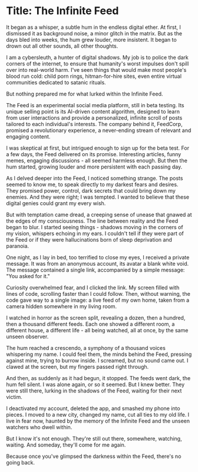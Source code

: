 # **Title: The Infinite Feed**

It began as a whisper, a subtle hum in the endless digital ether. At first, I dismissed it as background noise, a minor glitch in the matrix. But as the days bled into weeks, the hum grew louder, more insistent. It began to drown out all other sounds, all other thoughts. 

I am a cybersleuth, a hunter of digital shadows. My job is to police the dark corners of the internet, to ensure that humanity's worst impulses don't spill over into real-world harm. I've seen things that would make most people's blood run cold: child porn rings, hitman-for-hire sites, even entire virtual communities dedicated to satanic rituals. 

But nothing prepared me for what lurked within the Infinite Feed.

The Feed is an experimental social media platform, still in beta testing. Its unique selling point is its AI-driven content algorithm, designed to learn from user interactions and provide a personalized, infinite scroll of posts tailored to each individual's interests. The company behind it, FeedCorp, promised a revolutionary experience, a never-ending stream of relevant and engaging content.

I was skeptical at first, but intrigued enough to sign up for the beta test. For a few days, the Feed delivered on its promise. Interesting articles, funny memes, engaging discussions - all seemed harmless enough. But then the hum started, growing louder and more persistent with each passing day.

As I delved deeper into the Feed, I noticed something strange. The posts seemed to know me, to speak directly to my darkest fears and desires. They promised power, control, dark secrets that could bring down my enemies. And they were right; I was tempted. I wanted to believe that these digital genies could grant my every wish.

But with temptation came dread, a creeping sense of unease that gnawed at the edges of my consciousness. The line between reality and the Feed began to blur. I started seeing things - shadows moving in the corners of my vision, whispers echoing in my ears. I couldn't tell if they were part of the Feed or if they were hallucinations born of sleep deprivation and paranoia.

One night, as I lay in bed, too terrified to close my eyes, I received a private message. It was from an anonymous account, its avatar a blank white void. The message contained a single link, accompanied by a simple message: "You asked for it."

Curiosity overwhelmed fear, and I clicked the link. My screen filled with lines of code, scrolling faster than I could follow. Then, without warning, the code gave way to a single image: a live feed of my own home, taken from a camera hidden somewhere in my living room.

I watched in horror as the screen split, revealing a dozen, then a hundred, then a thousand different feeds. Each one showed a different room, a different house, a different life - all being watched, all at once, by the same unseen observer.

The hum reached a crescendo, a symphony of a thousand voices whispering my name. I could feel them, the minds behind the Feed, pressing against mine, trying to burrow inside. I screamed, but no sound came out. I clawed at the screen, but my fingers passed right through.

And then, as suddenly as it had begun, it stopped. The feeds went dark, the hum fell silent. I was alone again, or so it seemed. But I knew better. They were still there, lurking in the shadows of the Feed, waiting for their next victim.

I deactivated my account, deleted the app, and smashed my phone into pieces. I moved to a new city, changed my name, cut all ties to my old life. I live in fear now, haunted by the memory of the Infinite Feed and the unseen watchers who dwell within.

But I know it's not enough. They're still out there, somewhere, watching, waiting. And someday, they'll come for me again.

Because once you've glimpsed the darkness within the Feed, there's no going back.